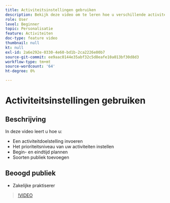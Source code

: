 ```yaml
---
title: Activiteitsinstellingen gebruiken
description: Bekijk deze video om te leren hoe u verschillende activiteitsinstellingen in Adobe Target kunt gebruiken, waaronder doelstellingen, prioriteitsniveaus, begin- en eindtijd en publiek.
role: User
level: Beginner
topic: Personalisatie
feature: Activiteiten
doc-type: feature video
thumbnail: null
kt: null
exl-id: 2a6e292e-0330-4e60-bd1b-2ca2226e00b7
source-git-commit: ee9aac0144e35abf32c5d8eafe10a013bf30d8d3
workflow-type: tm+mt
source-wordcount: '64'
ht-degree: 0%

---
```


# Activiteitsinstellingen gebruiken

## Beschrijving

In deze video leert u hoe u:

* Een activiteitdoelstelling invoeren
* Het prioriteitsniveau van uw activiteiten instellen
* Begin- en eindtijd plannen
* Soorten publiek toevoegen

## Beoogd publiek

* Zakelijke praktiserer

>[!VIDEO](https://video.tv.adobe.com/v/17381/?quality=12)
